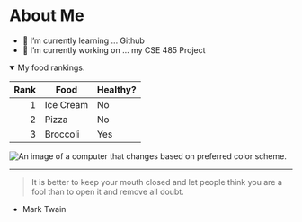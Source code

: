 # About Me

<!--
**apullin2-asu/apullin2-asu** is a ✨ _special_ ✨ repository because its `README.md` (this file) appears on your GitHub profile.
-->

- 🌱 I’m currently learning ... Github
- 🔭 I’m currently working on ... my CSE 485 Project

<details open>
 
<summary> My food rankings. </summary>

| Rank | Food          | Healthy?  |
|-----:|---------------|-----------|
|     1| Ice Cream     | No        |
|     2| Pizza         | No        |
|     3| Broccoli      | Yes       | 

</details>

<picture>
 <source media="(prefers-color-scheme: dark)" srcset="https://images.unsplash.com/photo-1537498425277-c283d32ef9db">
 <source media="(prefers-color-scheme: light)" srcset="https://images.unsplash.com/photo-1498050108023-c5249f4df085">
 <img alt="An image of a computer that changes based on preferred color scheme." src="https://images.unsplash.com/photo-1453928582365-b6ad33cbcf64">
</picture>

---
> It is better to keep your mouth closed and let people think you are a fool than to open it and remove all doubt.
- Mark Twain
